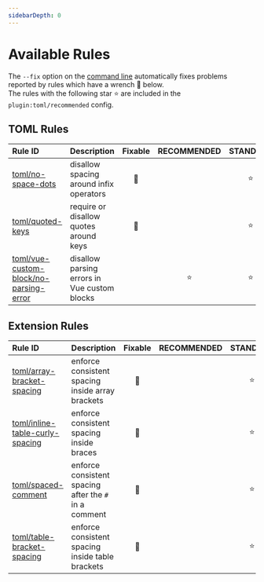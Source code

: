 ```yaml
---
sidebarDepth: 0
---
```


# Available Rules

The `--fix` option on the [command line](https://eslint.org/docs/user-guide/command-line-interface#fixing-problems) automatically fixes problems reported by rules which have a wrench :wrench: below.  
The rules with the following star :star: are included in the `plugin:toml/recommended` config.

<!-- This file is automatically generated in tools/update-docs-rules-index.js, do not change! -->

## TOML Rules

| Rule ID | Description | Fixable | RECOMMENDED | STANDARD |
|:--------|:------------|:-------:|:-----------:|:--------:|
| [toml/no-space-dots](./no-space-dots.md) | disallow spacing around infix operators | :wrench: |  | :star: |
| [toml/quoted-keys](./quoted-keys.md) | require or disallow quotes around keys | :wrench: |  | :star: |
| [toml/vue-custom-block/no-parsing-error](./vue-custom-block/no-parsing-error.md) | disallow parsing errors in Vue custom blocks |  | :star: | :star: |

## Extension Rules

| Rule ID | Description | Fixable | RECOMMENDED | STANDARD |
|:--------|:------------|:-------:|:-----------:|:--------:|
| [toml/array-bracket-spacing](./array-bracket-spacing.md) | enforce consistent spacing inside array brackets | :wrench: |  | :star: |
| [toml/inline-table-curly-spacing](./inline-table-curly-spacing.md) | enforce consistent spacing inside braces | :wrench: |  | :star: |
| [toml/spaced-comment](./spaced-comment.md) | enforce consistent spacing after the `#` in a comment | :wrench: |  | :star: |
| [toml/table-bracket-spacing](./table-bracket-spacing.md) | enforce consistent spacing inside table brackets | :wrench: |  | :star: |
